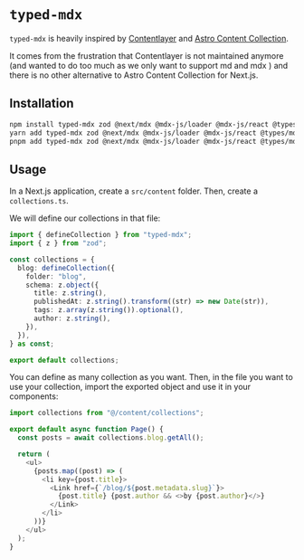 # `typed-mdx`

`typed-mdx` is heavily inspired by [Contentlayer](https://contentlayer.dev/) and
[Astro Content Collection](https://docs.astro.build/en/guides/content-collections/).

It comes from the frustration that Contentlayer is not maintained anymore (and
wanted to do too much as we only want to support md and mdx ) and there is no
other alternative to Astro Content Collection for Next.js.

## Installation

```bash
npm install typed-mdx zod @next/mdx @mdx-js/loader @mdx-js/react @types/mdx
yarn add typed-mdx zod @next/mdx @mdx-js/loader @mdx-js/react @types/mdx
pnpm add typed-mdx zod @next/mdx @mdx-js/loader @mdx-js/react @types/mdx
```

## Usage

In a Next.js application, create a `src/content` folder. Then, create a
`collections.ts`.

We will define our collections in that file:

```ts
import { defineCollection } from "typed-mdx";
import { z } from "zod";

const collections = {
  blog: defineCollection({
    folder: "blog",
    schema: z.object({
      title: z.string(),
      publishedAt: z.string().transform((str) => new Date(str)),
      tags: z.array(z.string()).optional(),
      author: z.string(),
    }),
  }),
} as const;

export default collections;
```

You can define as many collection as you want. Then, in the file you want to use
your collection, import the exported object and use it in your components:

```ts
import collections from "@/content/collections";

export default async function Page() {
  const posts = await collections.blog.getAll();

  return (
    <ul>
      {posts.map((post) => (
        <li key={post.title}>
          <Link href={`/blog/${post.metadata.slug}`}>
            {post.title} {post.author && <>by {post.author}</>}
          </Link>
        </li>
      ))}
    </ul>
  );
}
```
